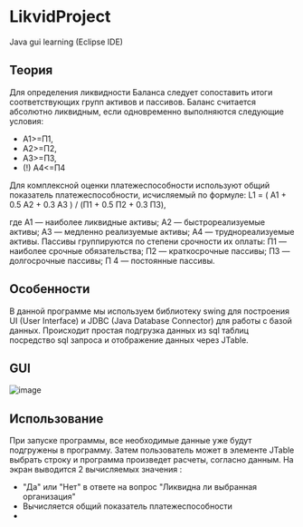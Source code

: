 # LikvidProject
Java gui learning (Eclipse IDE)

Теория
------------

Для определения ликвидности Баланса следует сопоставить итоги соответствующих групп активов и пассивов. Баланс считается абсолютно ликвидным, если одновременно выполняются следующие условия:

- A1>=П1,
- A2>=П2,
- A3>=П3,
- (!) A4<=П4

Для комплексной оценки платежеспособности используют общий показатель платежеспособности, исчисляемый по формуле:
L1 = ( A1 + 0.5 A2 + 0.3 A3 ) / (П1 + 0.5 П2 + 0.3 П3),

где А1 — наиболее ликвидные активы; А2 — быстрореализуемые активы; А3 — медленно реализуемые активы; А4 — труднореализуемые активы. Пассивы группируются по степени срочности их оплаты: П1 — наиболее срочные обязательства; П2 — краткосрочные пассивы; П3 — долгосрочные пассивы; П 4 — постоянные пассивы.

Особенности
----------
В данной программе мы используем библиотеку swing для построения UI (User Interface) и JDBC (Java Database Connector) для работы с базой данных. Происходит простая подгрузка данных из sql таблиц посредство sql запроса и отображение данных через JTable.

GUI
-----------
![image](https://cloud.githubusercontent.com/assets/10232613/12379579/5f53a88c-bd6e-11e5-9d16-cc616a0c67ba.png)

Использование 
-------------
При запуске программы, все необходимые данные уже будут подгружены в программу. Затем пользователь может в элементе JTable выбрать строку и программа произведет расчеты, согласно данным. На экран выводится 2 вычисляемых значения :
- "Да" или "Нет" в ответе на вопрос "Ликвидна ли выбранная организация"
- Вычисляется общий показатель платежеспособности
- 

